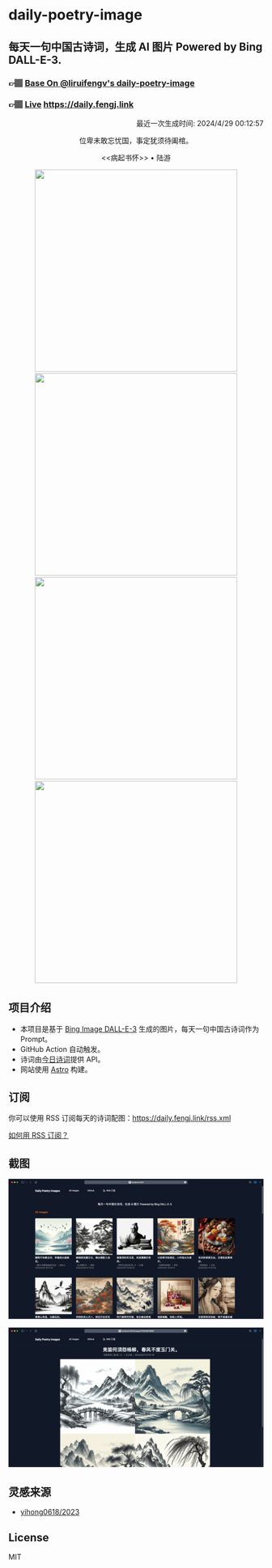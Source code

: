 
# daily-poetry-image

## 每天一句中国古诗词，生成 AI 图片 Powered by Bing DALL-E-3.

### 👉🏽 [Base On @liruifengv's daily-poetry-image](https://github.com/liruifengv/daily-poetry-image)

### 👉🏽 [Live](https://daily.fengj.link) https://daily.fengj.link

<p align="right">
  最近一次生成时间: 2024/4/29 00:12:57
</p>
<p align="center">
位卑未敢忘忧国，事定犹须待阖棺。
</p>
<p align="center">
<<病起书怀>> • 陆游
</p>
<p align="center">
<img src="https://tse1.mm.bing.net/th/id/OIG2.GYNWMRqgAg8jFEa8KLj4" height="400" width="400" />
<img src="https://tse2.mm.bing.net/th/id/OIG2.lEYHnlvMbwBoY1TZBvsP" height="400" width="400" />
<img src="https://tse2.mm.bing.net/th/id/OIG2.8g..QviO5H45F6ygygSK" height="400" width="400" />
<img src="https://tse4.mm.bing.net/th/id/OIG2.kJNYNclk6y.l8UcXMZ1O" height="400" width="400" />
</p>

## 项目介绍

-   本项目是基于 [Bing Image DALL-E-3](https://www.bing.com/images/create) 生成的图片，每天一句中国古诗词作为 Prompt。
-   GitHub Action 自动触发。
-   诗词由[今日诗词](https://www.jinrishici.com/)提供 API。
-   网站使用 [Astro](https://astro.build) 构建。

## 订阅

你可以使用 RSS 订阅每天的诗词配图：https://daily.fengj.link/rss.xml

[如何用 RSS 订阅？](https://zhuanlan.zhihu.com/p/55026716)

## 截图

![图片列表](./screenshots/Snipaste_2023-12-28_21-00-26.png)

![图片详情](./screenshots/Snipaste_2023-12-28_21-00-53.png)

## 灵感来源

-   [yihong0618/2023](https://github.com/yihong0618/2023)

## License

MIT
